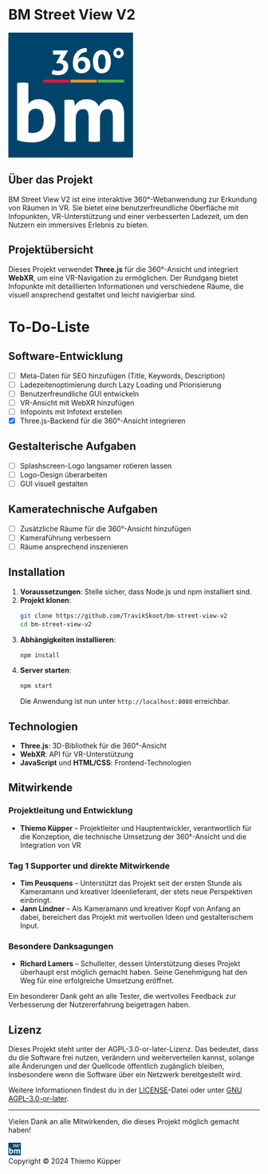 # BM Street View V2

<img src="assets/images/bm-360-logo.png" height=250>

## Über das Projekt
BM Street View V2 ist eine interaktive 360°-Webanwendung zur Erkundung von Räumen in VR. Sie bietet eine benutzerfreundliche Oberfläche mit Infopunkten, VR-Unterstützung und einer verbesserten Ladezeit, um den Nutzern ein immersives Erlebnis zu bieten.

## Projektübersicht

Dieses Projekt verwendet **Three.js** für die 360°-Ansicht und integriert **WebXR**, um eine VR-Navigation zu ermöglichen. Der Rundgang bietet Infopunkte mit detaillierten Informationen und verschiedene Räume, die visuell ansprechend gestaltet und leicht navigierbar sind.

# To-Do-Liste

## Software-Entwicklung
- [ ] Meta-Daten für SEO hinzufügen (Title, Keywords, Description)
- [ ] Ladezeitenoptimierung durch Lazy Loading und Priorisierung
- [ ] Benutzerfreundliche GUI entwickeln
- [ ] VR-Ansicht mit WebXR hinzufügen
- [ ] Infopoints mit Infotext erstellen
- [x] Three.js-Backend für die 360°-Ansicht integrieren

## Gestalterische Aufgaben
- [ ] Splashscreen-Logo langsamer rotieren lassen
- [ ] Logo-Design überarbeiten
- [ ] GUI visuell gestalten

## Kameratechnische Aufgaben
- [ ] Zusätzliche Räume für die 360°-Ansicht hinzufügen
- [ ] Kameraführung verbessern
- [ ] Räume ansprechend inszenieren

## Installation

1. **Voraussetzungen**: Stelle sicher, dass Node.js und npm installiert sind.
2. **Projekt klonen**:
   ```bash
   git clone https://github.com/TravikSkoot/bm-street-view-v2
   cd bm-street-view-v2
   ```
3. **Abhängigkeiten installieren**:
   ```bash
   npm install
   ```
4. **Server starten**:
   ```bash
   npm start
   ```
   Die Anwendung ist nun unter `http://localhost:8080` erreichbar.

## Technologien

- **Three.js**: 3D-Bibliothek für die 360°-Ansicht
- **WebXR**: API für VR-Unterstützung
- **JavaScript** und **HTML/CSS**: Frontend-Technologien

## Mitwirkende

### Projektleitung und Entwicklung
- **Thiemo Küpper** – Projektleiter und Hauptentwickler, verantwortlich für die Konzeption, die technische Umsetzung der 360°-Ansicht und die Integration von VR

### Tag 1 Supporter und direkte Mitwirkende
- **Tim Peusquens** – Unterstützt das Projekt seit der ersten Stunde als Kameramann und kreativer Ideenlieferant, der stets neue Perspektiven einbringt.
- **Jann Lindner** – Als Kameramann und kreativer Kopf von Anfang an dabei, bereichert das Projekt mit wertvollen Ideen und gestalterischem Input.

### Besondere Danksagungen
- **Richard Lamers** – Schulleiter, dessen Unterstützung dieses Projekt überhaupt erst möglich gemacht haben. Seine Genehmigung hat den Weg für eine erfolgreiche Umsetzung eröffnet.

Ein besonderer Dank geht an alle Tester, die wertvolles Feedback zur Verbesserung der Nutzererfahrung beigetragen haben.

## Lizenz

Dieses Projekt steht unter der AGPL-3.0-or-later-Lizenz. Das bedeutet, dass du die Software frei nutzen, verändern und weiterverteilen kannst, solange alle Änderungen und der Quellcode öffentlich zugänglich bleiben, insbesondere wenn die Software über ein Netzwerk bereitgestellt wird.

Weitere Informationen findest du in der [LICENSE](LICENSE.md)-Datei oder unter [GNU AGPL-3.0-or-later](https://www.gnu.org/licenses/agpl-3.0.de.html).

---

Vielen Dank an alle Mitwirkenden, die dieses Projekt möglich gemacht haben!
<br><br>
<img src="assets/images/bm-360-logo.png" height=25>
<br>
Copyright © 2024 Thiemo Küpper
